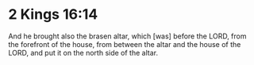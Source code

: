 # 2 Kings 16:14

And he brought also the brasen altar, which [was] before the LORD, from the forefront of the house, from between the altar and the house of the LORD, and put it on the north side of the altar.